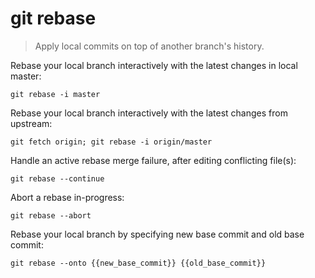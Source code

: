 git rebase
==========

> Apply local commits on top of another branch's history.

Rebase your local branch interactively with the latest changes in local master:

    git rebase -i master

Rebase your local branch interactively with the latest changes from upstream:

    git fetch origin; git rebase -i origin/master

Handle an active rebase merge failure, after editing conflicting file(s):

    git rebase --continue

Abort a rebase in-progress:

    git rebase --abort

Rebase your local branch by specifying new base commit and old base commit:

    git rebase --onto {{new_base_commit}} {{old_base_commit}}
